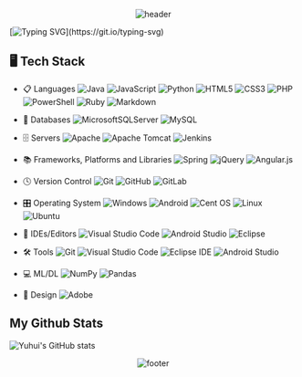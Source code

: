<div align="center">

![header](https://capsule-render.vercel.app/api?type=waving&&color=gradient&height=280&section=header&text=Hi%20there,%20I'm%20Yuhui.&fontSize=60&desc=Yuhui's%20Dev%20Blog&descSize=16&descAlign=73&animation=twinkling)

</div>

[![Typing SVG](https://readme-typing-svg.herokuapp.com?font=Kanit&size=26&color=9600F7&center=true&lines=Hi+there%F0%9F%91%8B%2C+I'm+Yuhui+Seo.)](https://git.io/typing-svg)


## 🖥 Tech Stack

- 📋 Languages
![Java](https://img.shields.io/badge/java-%23ED8B00.svg?style=flat&logo=java&logoColor=white)
![JavaScript](https://img.shields.io/badge/javascript-%23323330.svg?style=flat&logo=javascript&logoColor=%23F7DF1E)
![Python](https://img.shields.io/badge/python-3670A0?style=flat&logo=python&logoColor=ffdd54)
![HTML5](https://img.shields.io/badge/html5-%23E34F26.svg?style=flat&logo=html5&logoColor=white)
![CSS3](https://img.shields.io/badge/css3-%231572B6.svg?style=flat&logo=css3&logoColor=white)
![PHP](https://img.shields.io/badge/php-%23777BB4.svg?style=flat&logo=php&logoColor=white)
![PowerShell](https://img.shields.io/badge/PowerShell-%235391FE.svg?style=flat&logo=powershell&logoColor=white)
![Ruby](https://img.shields.io/badge/ruby-%23CC342D.svg?style=flat&logo=ruby&logoColor=white)
![Markdown](https://img.shields.io/badge/markdown-%23000000.svg?style=flat&logo=markdown&logoColor=white)

- 💾 Databases
![MicrosoftSQLServer](https://img.shields.io/badge/Microsoft%20SQL%20Sever-CC2927?style=flat&logo=microsoft%20sql%20server&logoColor=white)
![MySQL](https://img.shields.io/badge/mysql-%2300f.svg?style=flat&logo=mysql&logoColor=white)

- 🗄️ Servers
![Apache](https://img.shields.io/badge/apache-%23D42029.svg?style=flat&logo=apache&logoColor=white)
![Apache Tomcat](https://img.shields.io/badge/apache%20tomcat-%23F8DC75.svg?style=flat&logo=apache-tomcat&logoColor=black)
![Jenkins](https://img.shields.io/badge/jenkins-%232C5263.svg?style=flat&logo=jenkins&logoColor=white)

- 📚 Frameworks, Platforms and Libraries
![Spring](https://img.shields.io/badge/spring-%236DB33F.svg?style=flat&logo=spring&logoColor=white)
![jQuery](https://img.shields.io/badge/jquery-%230769AD.svg?style=flat&logo=jquery&logoColor=white)
![Angular.js](https://img.shields.io/badge/angular.js-%23E23237.svg?style=flat&logo=angularjs&logoColor=white)

- 🕓 Version Control
![Git](https://img.shields.io/badge/git-%23F05033.svg?style=flat&logo=git&logoColor=white)
![GitHub](https://img.shields.io/badge/github-%23121011.svg?style=flat&logo=github&logoColor=white)
![GitLab](https://img.shields.io/badge/gitlab-%23181717.svg?style=flat&logo=gitlab&logoColor=white)

- 🎛️ Operating System
![Windows](https://img.shields.io/badge/Windows-0078D6?style=flat&logo=windows&logoColor=white)
![Android](https://img.shields.io/badge/Android-3DDC84?style=flatlogo=android&logoColor=white)
![Cent OS](https://img.shields.io/badge/cent%20os-002260?style=flatlogo=centos&logoColor=F0F0F0)
![Linux](https://img.shields.io/badge/Linux-FCC624?style=flat&logo=linux&logoColor=black)
![Ubuntu](https://img.shields.io/badge/Ubuntu-E95420?style=flat&logo=ubuntu&logoColor=white)

- 📝 IDEs/Editors
![Visual Studio Code](https://img.shields.io/badge/Visual%20Studio%20Code-0078d7.svg?style=flat&logo=visual-studio-code&logoColor=white)
![Android Studio](https://img.shields.io/badge/Android%20Studio-3DDC84.svg?style=flat&logo=android-studio&logoColor=white)
![Eclipse](https://img.shields.io/badge/Eclipse-FE7A16.svg?style=flat&logo=Eclipse&logoColor=white)

- 🛠 Tools
![Git](https://img.shields.io/badge/Git-F05032.svg?&style=flat-square&logo=Git&logoColor=white)
![Visual Studio Code](https://img.shields.io/badge/Visual%20Studio%20Code-007ACC.svg?&style=flat-square&logo=Visual%20Studio%20Code&logoColor=white)
![Eclipse IDE](https://img.shields.io/badge/Eclipse%20IDE-2C2255.svg?&style=flat-square&logo=Eclipse%20IDE&logoColor=white)
![Android Studio](https://img.shields.io/badge/Android%20Studio-3DDC84.svg?&style=flat-square&logo=Android%20Studio&logoColor=white)

- 💻 ML/DL
![NumPy](https://img.shields.io/badge/numpy-%23013243.svg?style=flat&logo=numpy&logoColor=white)
![Pandas](https://img.shields.io/badge/pandas-%23150458.svg?style=flat&logo=pandas&logoColor=white)

- 🎨 Design
![Adobe](https://img.shields.io/badge/adobe-%23FF0000.svg?style=flat&logo=adobe&logoColor=white)


## My Github Stats
![Yuhui's GitHub stats](https://github-readme-stats.vercel.app/api?username=seoyh1104&show_icons=true&theme=radical)

<div align="center">

![footer](https://capsule-render.vercel.app/api?section=footer)

</div>

<!--
**seoyh1104/seoyh1104** is a ✨ _special_ ✨ repository because its `README.md` (this file) appears on your GitHub profile.

Here are some ideas to get you started:

- 🔭 I’m currently working on ...
- 🌱 I’m currently learning ...
- 👯 I’m looking to collaborate on ...
- 🤔 I’m looking for help with ...
- 💬 Ask me about ...
- 📫 How to reach me: ...
- 😄 Pronouns: ...
- ⚡ Fun fact: ...
-->
